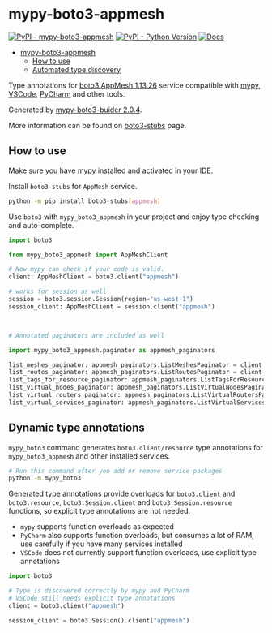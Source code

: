 # mypy-boto3-appmesh

[![PyPI - mypy-boto3-appmesh](https://img.shields.io/pypi/v/mypy-boto3-appmesh.svg?color=blue)](https://pypi.org/project/mypy-boto3-appmesh)
[![PyPI - Python Version](https://img.shields.io/pypi/pyversions/mypy-boto3-appmesh.svg?color=blue)](https://pypi.org/project/mypy-boto3-appmesh)
[![Docs](https://img.shields.io/readthedocs/mypy-boto3-builder.svg?color=blue)](https://mypy-boto3-builder.readthedocs.io/)

- [mypy-boto3-appmesh](#mypy-boto3-appmesh)
  - [How to use](#how-to-use)
  - [Automated type discovery](#automated-type-discovery)

Type annotations for
[boto3.AppMesh 1.13.26](https://boto3.amazonaws.com/v1/documentation/api/1.13.26/reference/services/appmesh.html#AppMesh) service
compatible with [mypy](https://github.com/python/mypy), [VSCode](https://code.visualstudio.com/),
[PyCharm](https://www.jetbrains.com/pycharm/) and other tools.

Generated by [mypy-boto3-buider 2.0.4](https://github.com/vemel/mypy_boto3_builder).

More information can be found on [boto3-stubs](https://pypi.org/project/boto3-stubs/) page.

## How to use

Make sure you have [mypy](https://github.com/python/mypy) installed and activated in your IDE.

Install `boto3-stubs` for `AppMesh` service.

```bash
python -m pip install boto3-stubs[appmesh]
```

Use `boto3` with `mypy_boto3_appmesh` in your project and enjoy type checking and auto-complete.

```python
import boto3

from mypy_boto3_appmesh import AppMeshClient

# Now mypy can check if your code is valid.
client: AppMeshClient = boto3.client("appmesh")

# works for session as well
session = boto3.session.Session(region="us-west-1")
session_client: AppMeshClient = session.client("appmesh")



# Annotated paginators are included as well

import mypy_boto3_appmesh.paginator as appmesh_paginators

list_meshes_paginator: appmesh_paginators.ListMeshesPaginator = client.get_paginator("list_meshes")
list_routes_paginator: appmesh_paginators.ListRoutesPaginator = client.get_paginator("list_routes")
list_tags_for_resource_paginator: appmesh_paginators.ListTagsForResourcePaginator = client.get_paginator("list_tags_for_resource")
list_virtual_nodes_paginator: appmesh_paginators.ListVirtualNodesPaginator = client.get_paginator("list_virtual_nodes")
list_virtual_routers_paginator: appmesh_paginators.ListVirtualRoutersPaginator = client.get_paginator("list_virtual_routers")
list_virtual_services_paginator: appmesh_paginators.ListVirtualServicesPaginator = client.get_paginator("list_virtual_services")
```

## Dynamic type annotations

`mypy_boto3` command generates `boto3.client/resource` type annotations for
`mypy_boto3_appmesh` and other installed services.

```bash
# Run this command after you add or remove service packages
python -m mypy_boto3
```

Generated type annotations provide overloads for `boto3.client` and `boto3.resource`,
`boto3.Session.client` and `boto3.Session.resource` functions,
so explicit type annotations are not needed.

- `mypy` supports function overloads as expected
- `PyCharm` also supports function overloads, but consumes a lot of RAM, use carefully if you have many services installed
- `VSCode` does not currently support function overloads, use explicit type annotations

```python
import boto3

# Type is discovered correctly by mypy and PyCharm
# VSCode still needs explicit type annotations
client = boto3.client("appmesh")

session_client = boto3.Session().client("appmesh")
```